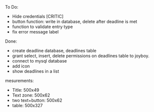 To Do:
- Hide credentials [CRITIC]
- button function: write in database, delete after deadline is met
- function to validate entry type
- fix error message label

Done:
- create deadline database, deadlines table
- grant select, insert, delete permissions on deadlines table to joyboy.
- connect to mysql database 
- add icon
- show deadlines in a list

mesurements:
- Title: 500x49
- Text zone: 500x62
- two text+button: 500x62
- table: 500x327
